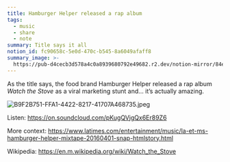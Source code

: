 ```yaml
---
title: Hamburger Helper released a rap album
tags:
  - music
  - share
  - note
summary: Title says it all
notion_id: fc90658c-5e0d-470c-b545-8a6049afaff8
summary_image: >-
  https://pub-d4cecb3d578a4c0a8939680792e49682.r2.dev/notion-mirror/84ebb48c-616a-4f51-ae9a-991a4e0a7e9b/193c05a9-f131-410b-9c96-69b1101d700d/B9F2B751-FFA1-4422-8217-41707A468735.jpeg
---
```

As the title says, the food brand Hamburger Helper released a rap album _Watch the Stove_ as a viral marketing stunt and… it’s actually amazing.

![B9F2B751-FFA1-4422-8217-41707A468735.jpeg](https://pub-d4cecb3d578a4c0a8939680792e49682.r2.dev/notion-mirror/84ebb48c-616a-4f51-ae9a-991a4e0a7e9b/193c05a9-f131-410b-9c96-69b1101d700d/B9F2B751-FFA1-4422-8217-41707A468735.jpeg)

Listen: <https://on.soundcloud.com/pKugQVjgQx6Er89Z6>

More context: <https://www.latimes.com/entertainment/music/la-et-ms-hamburger-helper-mixtape-20160401-snap-htmlstory.html>

Wikipedia: <https://en.m.wikipedia.org/wiki/Watch_the_Stove>
